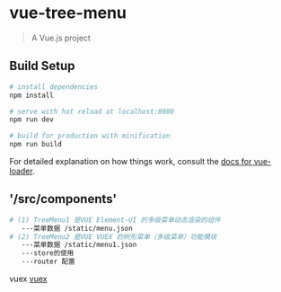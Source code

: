 # vue-tree-menu

> A Vue.js project

## Build Setup

``` bash
# install dependencies
npm install

# serve with hot reload at localhost:8080
npm run dev

# build for production with minification
npm run build
```

For detailed explanation on how things work, consult the [docs for vue-loader](http://vuejs.github.io/vue-loader).

## '/src/components'
 ``` bash
# (1) TreeMenu1 是VUE Element-UI 的多级菜单动态渲染的组件
	---菜单数据 /static/menu.json
# (2) TreeMenu2 是VUE VUEX 的树形菜单（多级菜单）功能模块
	---菜单数据 /static/menu1.json
	---store的使用
 	---router 配置
```

vuex [vuex](https://vuex.vuejs.org/zh/guide/actions.html)
